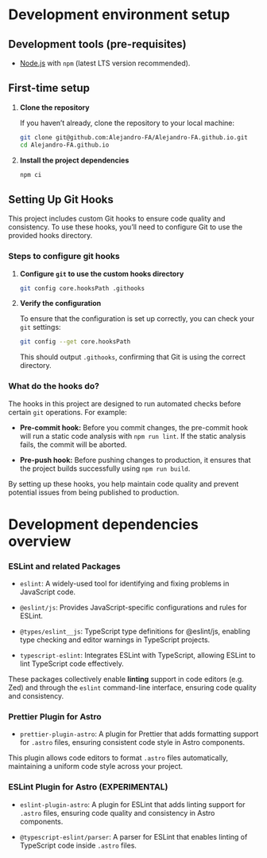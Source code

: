 # Development environment setup

## Development tools (pre-requisites)

- [Node.js](https://nodejs.org/en/download/package-manager) with `npm` (latest LTS version recommended).

## First-time setup

1. **Clone the repository**

   If you haven’t already, clone the repository to your local machine:

   ```bash
   git clone git@github.com:Alejandro-FA/Alejandro-FA.github.io.git
   cd Alejandro-FA.github.io
   ```

2. **Install the project dependencies**

   ```bash
   npm ci
   ```

## Setting Up Git Hooks

This project includes custom Git hooks to ensure code quality and consistency. To use these hooks, you’ll need to configure Git to use the provided hooks directory.

### Steps to configure git hooks

1. **Configure `git` to use the custom hooks directory**

   ```bash
   git config core.hooksPath .githooks
   ```

2. **Verify the configuration**

   To ensure that the configuration is set up correctly, you can check your `git` settings:

   ```bash
   git config --get core.hooksPath
   ```

   This should output `.githooks`, confirming that Git is using the correct directory.

### What do the hooks do?

The hooks in this project are designed to run automated checks before certain `git` operations. For example:

- **Pre-commit hook:** Before you commit changes, the pre-commit hook will run a static code analysis with `npm run lint`. If the static analysis fails, the commit will be aborted.

- **Pre-push hook:** Before pushing changes to production, it ensures that the project builds successfully using `npm run build`.

By setting up these hooks, you help maintain code quality and prevent potential issues from being published to production.

# Development dependencies overview

### ESLint and related Packages

- `eslint`: A widely-used tool for identifying and fixing problems in JavaScript code.

- `@eslint/js`: Provides JavaScript-specific configurations and rules for ESLint.

- `@types/eslint__js`: TypeScript type definitions for @eslint/js, enabling type checking and editor warnings in TypeScript projects.

- `typescript-eslint`: Integrates ESLint with TypeScript, allowing ESLint to lint TypeScript code effectively.

These packages collectively enable **linting** support in code editors (e.g. Zed) and through the `eslint` command-line interface, ensuring code quality and consistency.

### Prettier Plugin for Astro

- `prettier-plugin-astro`: A plugin for Prettier that adds formatting support for `.astro` files, ensuring consistent code style in Astro components.

This plugin allows code editors to format `.astro` files automatically, maintaining a uniform code style across your project.

### ESLint Plugin for Astro (EXPERIMENTAL)

- `eslint-plugin-astro`: A plugin for ESLint that adds linting support for `.astro` files, ensuring code quality and consistency in Astro components.

- `@typescript-eslint/parser`: A parser for ESLint that enables linting of TypeScript code inside `.astro` files.
